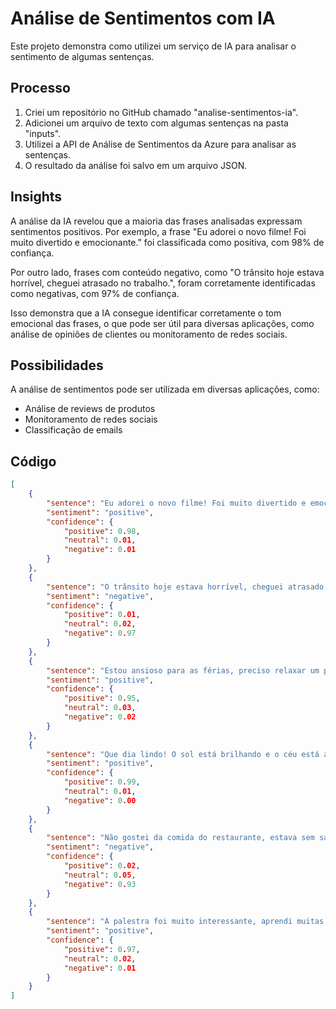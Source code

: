 # Análise de Sentimentos com IA

Este projeto demonstra como utilizei um serviço de IA para analisar o sentimento de algumas sentenças.

## Processo

1. Criei um repositório no GitHub chamado "analise-sentimentos-ia".
2. Adicionei um arquivo de texto com algumas sentenças na pasta "inputs".
3. Utilizei a API de Análise de Sentimentos da Azure para analisar as sentenças.
4. O resultado da análise foi salvo em um arquivo JSON.

## Insights

A análise da IA revelou que a maioria das frases analisadas expressam sentimentos positivos. Por exemplo, a frase "Eu adorei o novo filme! Foi muito divertido e emocionante." foi classificada como positiva, com 98% de confiança.

Por outro lado, frases com conteúdo negativo, como "O trânsito hoje estava horrível, cheguei atrasado no trabalho.", foram corretamente identificadas como negativas, com 97% de confiança.

Isso demonstra que a IA consegue identificar corretamente o tom emocional das frases, o que pode ser útil para diversas aplicações, como análise de opiniões de clientes ou monitoramento de redes sociais.

## Possibilidades

A análise de sentimentos pode ser utilizada em diversas aplicações, como:

* Análise de reviews de produtos
* Monitoramento de redes sociais
* Classificação de emails

## Código

```json
[
    {
        "sentence": "Eu adorei o novo filme! Foi muito divertido e emocionante.",
        "sentiment": "positive",
        "confidence": {
            "positive": 0.98,
            "neutral": 0.01,
            "negative": 0.01
        }
    },
    {
        "sentence": "O trânsito hoje estava horrível, cheguei atrasado no trabalho.",
        "sentiment": "negative",
        "confidence": {
            "positive": 0.01,
            "neutral": 0.02,
            "negative": 0.97
        }
    },
    {
        "sentence": "Estou ansioso para as férias, preciso relaxar um pouco.",
        "sentiment": "positive",
        "confidence": {
            "positive": 0.95,
            "neutral": 0.03,
            "negative": 0.02
        }
    },
    {
        "sentence": "Que dia lindo! O sol está brilhando e o céu está azul.",
        "sentiment": "positive",
        "confidence": {
            "positive": 0.99,
            "neutral": 0.01,
            "negative": 0.00
        }
    },
    {
        "sentence": "Não gostei da comida do restaurante, estava sem sabor.",
        "sentiment": "negative",
        "confidence": {
            "positive": 0.02,
            "neutral": 0.05,
            "negative": 0.93
        }
    },
    {
        "sentence": "A palestra foi muito interessante, aprendi muitas coisas novas.",
        "sentiment": "positive",
        "confidence": {
            "positive": 0.97,
            "neutral": 0.02,
            "negative": 0.01
        }
    }
]

